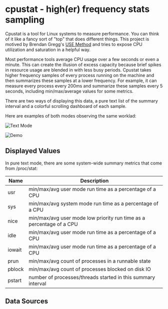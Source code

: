 # cpustat - high(er) frequency stats sampling

Cpustat is a tool for Linux systems to measure performance. You can think of it like a
fancy sort of "top" that does different things. This project is motived by Brendan Gregg's
[USE Method](http://www.brendangregg.com/usemethod.html) and tries to expose CPU
utilization and saturation in a helpful way.

Most performance tools average CPU usage over a few seconds or even a minute. This can
create the illusion of excess capacity because brief spikes in resource usage are blended
in with less busy periods. Cpustat takes higher frequency samples of every process running
on the machine and then summarizes these samples at a lower frequency. For example, it can
measure every process every 200ms and summarize these samples every 5 seconds, including
min/max/average values for some metrics.

There are two ways of displaying this data, a pure text list of the summary interval
and a colorful scrolling dashboard of each sample.

Here are examples of both modes observing the same worklad:

![Text Mode](http://imgur.com/vu4LrBD.gif)

![Demo](http://i.imgur.com/sf2QhVB.gif)

## Displayed Values

In pure text mode, there are some system-wide summary metrics that come from /proc/stat:

Name | Description
------------ | -------------
usr | min/max/avg user mode run time as a percentage of a CPU
sys | min/max/avg system mode run time as a percentage of a CPU
nice | min/max/avg user mode low priority run time as a percentage of a CPU
idle | min/max/avg user mode run time as a percentage of a CPU
iowait | min/max/avg user mode run time as a percentage of a CPU
prun | min/max/avg count of processes in a runnable state
pblock | min/max/avg count of processes blocked on disk IO
pstart | number of processes/threads started in this summary interval



## Data Sources


